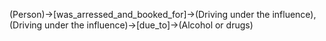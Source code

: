 (Person)->[was_arressed_and_booked_for]->(Driving under the influence), (Driving under the influence)->[due_to]->(Alcohol or drugs)